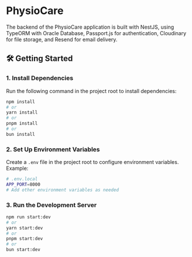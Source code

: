 # PhysioCare

The backend of the PhysioCare application is built with NestJS, using TypeORM with Oracle Database, Passport.js for authentication, Cloudinary for file storage, and Resend for email delivery.

## 🛠 Getting Started

### 1. Install Dependencies

Run the following command in the project root to install dependencies:

```bash
npm install
# or
yarn install
# or
pnpm install
# or
bun install
```

### 2. Set Up Environment Variables

Create a `.env` file in the project root to configure environment variables. Example:

```bash
# .env.local
APP_PORT=8000
# Add other environment variables as needed
```

### 3. Run the Development Server

```bash
npm run start:dev
# or
yarn start:dev
# or
pnpm start:dev
# or
bun start:dev
```

